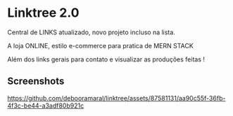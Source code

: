 
# Linktree 2.0

Central de LINKS atualizado, novo projeto incluso na lista. 

A loja ONLINE, estilo e-commerce para pratica de MERN STACK

Além dos links gerais para contato e visualizar as produções feitas !

## Screenshots

https://github.com/debooramaral/linktree/assets/87581131/aa90c55f-36fb-4f3c-be44-a3adf80b921c

